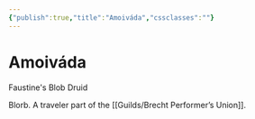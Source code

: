 ```yaml
---
{"publish":true,"title":"Amoiváda","cssclasses":""}
---
```


# Amoiváda
Faustine's Blob Druid

Blorb. A traveler part of the [[Guilds/Brecht Performer’s Union]]. 